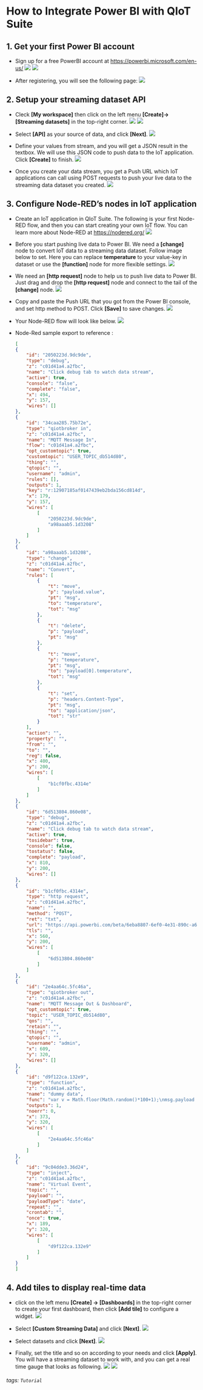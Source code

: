 # How to Integrate Power BI with QIoT Suite

## 1. Get your first Power BI account

- Sign up for a free PowerBI account at https://powerbi.microsoft.com/en-us/
  ![](https://i.imgur.com/EjSaYPb.png)
  ![](https://i.imgur.com/znPJO6F.png)
  
- After registering, you will see the following page:
  ![](https://i.imgur.com/3XtwFn0.png)

## 2. Setup your streaming dataset API

- Cleck **\[My workspace\]** then click on the left menu **\[Create\]->\[Streaming datasets\]** in the top-right corner.
  ![](https://i.imgur.com/RHwCn7t.png)
  ![](https://i.imgur.com/A0bHYv4.png)

- Select **\[API\]** as your source of data, and click **\[Next\]**.
  ![](https://i.imgur.com/qwAw3LR.png)
  
- Define your values from stream, and you will get a JSON result in the textbox. We will use this JSON code to push data to the IoT application. Click **\[Create\]** to finish.
  ![](https://i.imgur.com/M0Yanqa.png)
  
- Once you create your data stream, you get a Push URL which IoT applications can call using POST requests to push your live data to the streaming data dataset you created.
  ![](https://i.imgur.com/VxBXVDl.png)

## 3. Configure Node-RED’s nodes in IoT application

- Create an IoT application in QIoT Suite. The following is your first Node-RED flow, and then you can start creating your own IoT flow. You can learn more about Node-RED at https://nodered.org/
  ![](https://i.imgur.com/GBmWP1i.png)
  
- Before you start pushing live data to Power BI. We need a **\[change\]** node to convert IoT data to a streaming data dataset. Follow image below to set. Here you can replace **temperature** to your value-key in dataset or use the **\[function\]** node for more flexible settings.
  ![](https://i.imgur.com/qNpZTPR.png)
  
- We need an **\[http request\]** node to help us to push live data to Power BI. Just drag and drop the **\[http request\]** node and connect to the tail of the **\[change\]** node.
  ![](https://i.imgur.com/2NopiqU.png)
  
- Copy and paste the Push URL that you got from the Power BI console, and set http method to POST. Click **\[Save\]** to save changes.
  ![](https://i.imgur.com/2BMFY5a.png)
  
- Your Node-RED flow will look like below.
  ![](https://i.imgur.com/QgEHFD1.png)
  
- Node-Red sample export to reference : 
    ```json
    [
    {
        "id": "2050223d.9dc9de",
        "type": "debug",
        "z": "c01d41a4.a2fbc",
        "name": "Click debug tab to watch data stream",
        "active": true,
        "console": "false",
        "complete": "false",
        "x": 494,
        "y": 157,
        "wires": []
    },
    {
        "id": "34caa285.75b72e",
        "type": "qiotbroker in",
        "z": "c01d41a4.a2fbc",
        "name": "MQTT Message In",
        "flow": "c01d41a4.a2fbc",
        "opt_customtopic": true,
        "customtopic": "USER_TOPIC_db514d80",
        "thing": "",
        "qtopic": "",
        "username": "admin",
        "rules": [],
        "outputs": 1,
        "key": "r:12907185af0147439eb2bda156cd814d",
        "x": 179,
        "y": 157,
        "wires": [
            [
                "2050223d.9dc9de",
                "a98aaab5.1d3208"
            ]
        ]
    },
    {
        "id": "a98aaab5.1d3208",
        "type": "change",
        "z": "c01d41a4.a2fbc",
        "name": "Convert",
        "rules": [
            {
                "t": "move",
                "p": "payload.value",
                "pt": "msg",
                "to": "temperature",
                "tot": "msg"
            },
            {
                "t": "delete",
                "p": "payload",
                "pt": "msg"
            },
            {
                "t": "move",
                "p": "temperature",
                "pt": "msg",
                "to": "payload[0].temperature",
                "tot": "msg"
            },
            {
                "t": "set",
                "p": "headers.Content-Type",
                "pt": "msg",
                "to": "application/json",
                "tot": "str"
            }
        ],
        "action": "",
        "property": "",
        "from": "",
        "to": "",
        "reg": false,
        "x": 400,
        "y": 200,
        "wires": [
            [
                "b1cf0fbc.4314e"
            ]
        ]
    },
    {
        "id": "6d513804.860e08",
        "type": "debug",
        "z": "c01d41a4.a2fbc",
        "name": "Click debug tab to watch data stream",
        "active": true,
        "tosidebar": true,
        "console": false,
        "tostatus": false,
        "complete": "payload",
        "x": 810,
        "y": 200,
        "wires": []
    },
    {
        "id": "b1cf0fbc.4314e",
        "type": "http request",
        "z": "c01d41a4.a2fbc",
        "name": "",
        "method": "POST",
        "ret": "txt",
        "url": "https://api.powerbi.com/beta/6eba8807-6ef0-4e31-890c-a6ecfbb98568/datasets/28c220f3-df96-41d4-a74e-a86db6743c49/rows?key=OzjegMmsmOm%2Bg6II%2Bnx1HTAio%2FhxCRZtKwt3TeA3uW4HyN2BT1SU2xJ%2F5RTq%2F2sLkm1sA5F02KxdilA3x41Phw%3D%3D",
        "tls": "",
        "x": 560,
        "y": 200,
        "wires": [
            [
                "6d513804.860e08"
            ]
        ]
    },
    {
        "id": "2e4aa64c.5fc46a",
        "type": "qiotbroker out",
        "z": "c01d41a4.a2fbc",
        "name": "MQTT Message Out & Dashboard",
        "opt_customtopic": true,
        "topic": "USER_TOPIC_db514d80",
        "qos": "",
        "retain": "",
        "thing": "",
        "qtopic": "",
        "username": "admin",
        "x": 609,
        "y": 320,
        "wires": []
    },
    {
        "id": "d9f122ca.132e9",
        "type": "function",
        "z": "c01d41a4.a2fbc",
        "name": "dummy data",
        "func": "var v = Math.floor(Math.random()*100+1);\nmsg.payload = {value:v};\nreturn msg;",
        "outputs": 1,
        "noerr": 0,
        "x": 373,
        "y": 320,
        "wires": [
            [
                "2e4aa64c.5fc46a"
            ]
        ]
    },
    {
        "id": "9c04dde3.36d24",
        "type": "inject",
        "z": "c01d41a4.a2fbc",
        "name": "Virtual Event",
        "topic": "",
        "payload": "",
        "payloadType": "date",
        "repeat": "",
        "crontab": "",
        "once": true,
        "x": 189,
        "y": 320,
        "wires": [
            [
                "d9f122ca.132e9"
            ]
        ]
    }
    ]
    ```

## 4. Add tiles to display real-time data

- click on the left menu **\[Create\] -> \[Dashboards\]** in the top-right corner to create your first dashboard, then click **\[Add tile\]** to configure a widget.
  ![](https://i.imgur.com/mUgibMa.png)
  
- Select **\[Custom Streaming Data\]** and click **\[Next\]**.
  ![](https://i.imgur.com/xRZ8VHp.png)
  
- Select datasets and click **\[Next\]**.
  ![](https://i.imgur.com/gaNfSVb.png)
  
- Finally, set the title and so on according to your needs and click **\[Apply\]**. You will have a streaming dataset to work with, and you can get a real time gauge that looks as following.
  ![](https://i.imgur.com/7XYV4AY.png)
  ![](https://i.imgur.com/aDoOBLS.png)
  
###### tags: `Tutorial`